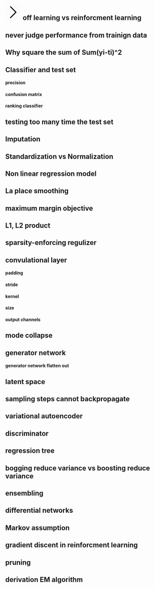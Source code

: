 
##  <img src="https://raw.githubusercontent.com/H3xFiles/MachineLearningNotes/master/icon_right_rounded-512.png" alt="topic" width="50" height="50"> off learning vs reinforcment learning
## never judge performance from trainign data
## Why square the sum of Sum(yi-ti)^2
## Classifier and test set
   #### precision
   #### confusion matrix
   #### ranking classifier
   
## testing too many time the test set
## Imputation
## Standardization vs Normalization
## Non linear regression model
## La place smoothing
## maximum margin objective
## L1, L2 product
## sparsity-enforcing regulizer
## convulational layer
   #### padding
   #### stride
   #### kernel
   #### size
   #### output channels
## mode collapse
## generator network 
   #### generator network flatten out
## latent space
## sampling steps cannot backpropagate
## variational autoencoder
## discriminator
## regression tree
## bogging reduce variance vs boosting reduce variance 
## ensembling
##  differential networks
## Markov assumption
## gradient discent in reinforcment learning
## pruning
## derivation EM algorithm
